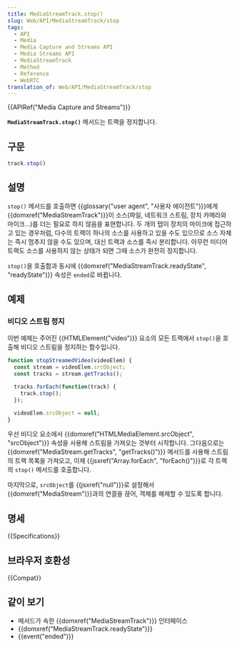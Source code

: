 ```yaml
---
title: MediaStreamTrack.stop()
slug: Web/API/MediaStreamTrack/stop
tags:
  - API
  - Media
  - Media Capture and Streams API
  - Media Streams API
  - MediaStreamTrack
  - Method
  - Reference
  - WebRTC
translation_of: Web/API/MediaStreamTrack/stop
---
```

{{APIRef("Media Capture and Streams")}}

**`MediaStreamTrack.stop()`** 메서드는 트랙을 정지합니다.

## 구문

```js
track.stop()
```

## 설명

`stop()` 메서드를 호출하면 {{glossary("user agent", "사용자 에이전트")}}에게 {{domxref("MediaStreamTrack")}}이 소스(파일, 네트워크 스트림, 장치 카메라와 마이크...)를 더는 필요로 하지 않음을 표현합니다. 두 개의 탭이 장치의 마이크에 접근하고 있는 경우처럼, 다수의 트랙이 하나의 소스를 사용하고 있을 수도 있으므로 소스 자체는 즉시 멈추지 않을 수도 있으며, 대신 트랙과 소스를 즉시 분리합니다. 아무런 미디어 트랙도 소스를 사용하지 않는 상태가 되면 그때 소스가 완전히 정지합니다.

`stop()`을 호출함과 동시에 {{domxref("MediaStreamTrack.readyState", "readyState")}} 속성은 `ended`로 바뀝니다.

## 예제

### 비디오 스트림 정지

이번 예제는 주어진 {{HTMLElement("video")}} 요소의 모든 트랙에서 `stop()`을 호출해 비디오 스트림을 정지하는 함수입니다.

```js
function stopStreamedVideo(videoElem) {
  const stream = videoElem.srcObject;
  const tracks = stream.getTracks();

  tracks.forEach(function(track) {
    track.stop();
  });

  videoElem.srcObject = null;
}
```

우선 비디오 요소에서 {{domxref("HTMLMediaElement.srcObject", "srcObject")}} 속성을 사용해 스트림을 가져오는 것부터 시작합니다. 그다음으로는 {{domxref("MediaStream.getTracks", "getTracks()")}} 메서드를 사용해 스트림의 트랙 목록을 가져오고, 이제 {{jsxref("Array.forEach", "forEach()")}}로 각 트랙의 `stop()` 메서드를 호출합니다.

마지막으로, `srcObject`를 {{jsxref("null")}}로 설정해서 {{domxref("MediaStream")}}과의 연결을 끊어, 객체를 해제할 수 있도록 합니다.

## 명세

{{Specifications}}

## 브라우저 호환성

{{Compat}}

## 같이 보기

- 메서드가 속한 {{domxref("MediaStreamTrack")}} 인터페이스
- {{domxref("MediaStreamTrack.readyState")}}
- {{event("ended")}}

